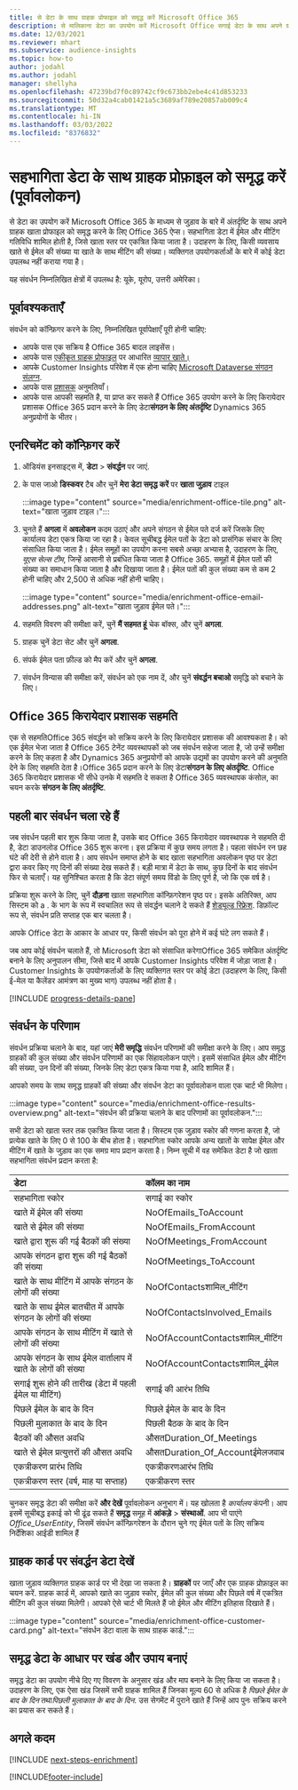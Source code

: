 ```yaml
---
title: से डेटा के साथ ग्राहक प्रोफाइल को समृद्ध करें Microsoft Office 365
description: से मालिकाना डेटा का उपयोग करें Microsoft Office सगाई डेटा के साथ अपने ग्राहक प्रोफाइल को समृद्ध करने के लिए।
ms.date: 12/03/2021
ms.reviewer: mhart
ms.subservice: audience-insights
ms.topic: how-to
author: jodahl
ms.author: jodahl
manager: shellyha
ms.openlocfilehash: 47239bd7f0c89742cf9c673bb2ebe4c41d853233
ms.sourcegitcommit: 50d32a4cab01421a5c3689af789e20857ab009c4
ms.translationtype: MT
ms.contentlocale: hi-IN
ms.lasthandoff: 03/03/2022
ms.locfileid: "8376832"
---
```

# <a name="enrich-customer-profiles-with-engagement-data-preview"></a>सहभागिता डेटा के साथ ग्राहक प्रोफ़ाइल को समृद्ध करें (पूर्वावलोकन)

से डेटा का उपयोग करें Microsoft Office 365 के माध्यम से जुड़ाव के बारे में अंतर्दृष्टि के साथ अपने ग्राहक खाता प्रोफाइल को समृद्ध करने के लिए Office 365 ऐप्स। सहभागिता डेटा में ईमेल और मीटिंग गतिविधि शामिल होती है, जिसे खाता स्तर पर एकत्रित किया जाता है। उदाहरण के लिए, किसी व्यवसाय खाते से ईमेल की संख्या या खाते के साथ मीटिंग की संख्या। व्यक्तिगत उपयोगकर्ताओं के बारे में कोई डेटा उपलब्ध नहीं कराया गया है। 

यह संवर्धन निम्नलिखित क्षेत्रों में उपलब्ध है: यूके, यूरोप, उत्तरी अमेरिका।

## <a name="prerequisites"></a>पूर्वावश्यकताएँ

संवर्धन को कॉन्फ़िगर करने के लिए, निम्नलिखित पूर्वापेक्षाएँ पूरी होनी चाहिए:

- आपके पास एक सक्रिय है Office 365 बादल लाइसेंस।
- आपके पास [एकीकृत ग्राहक प्रोफाइल](customer-profiles.md) पर आधारित [व्यापार खाते।](work-with-business-accounts.md)
- आपके Customer Insights परिवेश में एक होना चाहिए [Microsoft Dataverse संगठन संलग्न](create-environment.md#step-3-connect-to-microsoft-dataverse).
- आपके पास [प्रशासक](permissions.md#admin) अनुमतियाँ।
- आपके पास आपकी सहमति है, या प्राप्त कर सकते हैं Office 365 उपयोग करने के लिए किरायेदार प्रशासक Office 365 प्रदान करने के लिए डेटा**संगठन के लिए अंतर्दृष्टि** Dynamics 365 अनुप्रयोगों के भीतर।

## <a name="configure-the-enrichment"></a>एनरिचमेंट को कॉन्फ़िगर करें

1. ऑडियंस इनसाइट्स में, **डेटा** > **संवर्द्धन** पर जाएं.

1. के पास जाओ **डिस्कवर** टैब और चुनें **मेरा डेटा समृद्ध करें** पर **खाता जुड़ाव** टाइल

   :::image type="content" source="media/enrichment-office-tile.png" alt-text="खाता जुड़ाव टाइल।":::
   
1. चुनते हैं **अगला** में **अवलोकन** कदम उठाएं और अपने संगठन से ईमेल पते दर्ज करें जिसके लिए कार्यालय डेटा एकत्र किया जा रहा है। केवल सूचीबद्ध ईमेल पतों के डेटा को प्रासंगिक संचार के लिए संसाधित किया जाता है। ईमेल समूहों का उपयोग करना सबसे अच्छा अभ्यास है, उदाहरण के लिए, *यूएस सेल्स टीम*, जिन्हें आसानी से प्रबंधित किया जाता है Office 365. समूहों में ईमेल पतों की संख्या का समाधान किया जाता है और दिखाया जाता है। ईमेल पतों की कुल संख्या कम से कम 2 होनी चाहिए और 2,500 से अधिक नहीं होनी चाहिए।

   :::image type="content" source="media/enrichment-office-email-addresses.png" alt-text="खाता जुड़ाव ईमेल पते।":::

1. सहमति विवरण की समीक्षा करें, चुनें **मैं सहमत हूं** चेक बॉक्स, और चुनें **अगला**.

1. ग्राहक चुनें डेटा सेट और चुनें **अगला**.

1. संपर्क ईमेल पता फ़ील्ड को मैप करें और चुनें **अगला**.

1. संवर्धन विन्यास की समीक्षा करें, संवर्धन को एक नाम दें, और चुनें **संवर्द्धन बचाओ** समृद्धि को बचाने के लिए।

## <a name="office-365-tenant-administrator-consent"></a>Office 365 किरायेदार प्रशासक सहमति

एक से सहमतिOffice 365 संवर्द्धन को सक्रिय करने के लिए किरायेदार प्रशासक की आवश्यकता है। को एक ईमेल भेजा जाता है Office 365 टेनेंट व्यवस्थापकों को जब संवर्धन सहेजा जाता है, जो उन्हें समीक्षा करने के लिए कहता है और Dynamics 365 अनुप्रयोगों को आपके उद्यमों का उपयोग करने की अनुमति देने के लिए सहमति देता है।Office 365 प्रदान करने के लिए डेटा**संगठन के लिए अंतर्दृष्टि**. Office 365 किरायेदार प्रशासक भी सीधे उनके में सहमति दे सकता है Office 365 व्यवस्थापक कंसोल, का चयन करके **संगठन के लिए अंतर्दृष्टि**.

## <a name="running-the-enrichment-for-the-first-time"></a>पहली बार संवर्धन चला रहे हैं

जब संवर्धन पहली बार शुरू किया जाता है, उसके बाद Office 365 किरायेदार व्यवस्थापक ने सहमति दी है, डेटा डाउनलोड Office 365 शुरू करना। इस प्रक्रिया में कुछ समय लगता है। पहला संवर्धन रन छह घंटे की देरी से होने वाला है। आप संवर्धन समाप्त होने के बाद खाता सहभागिता अवलोकन पृष्ठ पर डेटा द्वारा कवर किए गए दिनों की संख्या देख सकते हैं। बड़ी मात्रा में डेटा के साथ, कुछ दिनों के बाद संवर्धन फिर से चलाएँ। यह सुनिश्चित करता है कि डेटा संपूर्ण समय विंडो के लिए पूर्ण है, जो कि एक वर्ष है।

प्रक्रिया शुरू करने के लिए, चुनें **दौड़ना** खाता सहभागिता कॉन्फ़िगरेशन पृष्ठ पर। इसके अतिरिक्त, आप सिस्टम को a . के भाग के रूप में स्वचालित रूप से संवर्द्धन चलाने दे सकते हैं [शेड्यूल्ड रिफ्रेश](system.md#schedule-tab). डिफ़ॉल्ट रूप से, संवर्धन प्रति सप्ताह एक बार चलता है।

आपके Office डेटा के आकार के आधार पर, किसी संवर्धन को पूरा होने में कई घंटे लग सकते हैं।

जब आप कोई संवर्धन चलाते हैं, तो Microsoft डेटा को संसाधित करेगाOffice 365 समेकित अंतर्दृष्टि बनाने के लिए अनुपालन सीमा, जिसे बाद में आपके Customer Insights परिवेश में जोड़ा जाता है। Customer Insights के उपयोगकर्ताओं के लिए व्यक्तिगत स्तर पर कोई डेटा (उदाहरण के लिए, किसी ई-मेल या कैलेंडर आमंत्रण का मुख्य भाग) उपलब्ध नहीं होता है। 

[!INCLUDE [progress-details-pane](../includes/progress-details-pane.md)]

## <a name="enrichment-results"></a>संवर्धन के परिणाम

संवर्धन प्रक्रिया चलाने के बाद, यहां जाएं **मेरी समृद्धि** संवर्धन परिणामों की समीक्षा करने के लिए। आप समृद्ध ग्राहकों की कुल संख्या और संवर्धन परिणामों का एक सिंहावलोकन पाएंगे। इसमें संसाधित ईमेल और मीटिंग की संख्या, उन दिनों की संख्या, जिनके लिए डेटा एकत्र किया गया है, आदि शामिल हैं।

आपको समय के साथ समृद्ध ग्राहकों की संख्या और संवर्धन डेटा का पूर्वावलोकन वाला एक चार्ट भी मिलेगा।  

:::image type="content" source="media/enrichment-office-results-overview.png" alt-text="संवर्धन की प्रक्रिया चलाने के बाद परिणामों का पूर्वावलोकन.":::

सभी डेटा को खाता स्तर तक एकत्रित किया जाता है। सिस्टम एक जुड़ाव स्कोर की गणना करता है, जो प्रत्येक खाते के लिए 0 से 100 के बीच होता है। सहभागिता स्कोर आपके अन्य खातों के सापेक्ष ईमेल और मीटिंग में खाते के जुड़ाव का एक समग्र माप प्रदान करता है। निम्न सूची में वह समेकित डेटा है जो खाता सहभागिता संवर्धन प्रदान करता है:



| डेटा                                                                              | कॉलम का नाम                              |
| :-------------------------------------------------------------------------------- |:---------------------------------------- |
| सहभागिता स्कोर                                                                  |  सगाई का स्कोर                         |
| खाते में ईमेल की संख्या                                                       |  NoOfEmails_ToAccount                    |
| खाते से ईमेल की संख्या                                                     |  NoOfEmails_FromAccount                  | 
| खाते द्वारा शुरू की गई बैठकों की संख्या                                           |  NoOfMeetings_FromAccount                | 
| आपके संगठन द्वारा शुरू की गई बैठकों की संख्या                                 |  NoOfMeetings_ToAccount                  | 
| खाते के साथ मीटिंग में आपके संगठन के लोगों की संख्या                  |  NoOfContactsशामिल_मीटिंग           | 
| खाते के साथ ईमेल बातचीत में आपके संगठन के लोगों की संख्या       |  NoOfContactsInvolved_Emails             | 
| आपके संगठन के साथ मीटिंग में खाते से लोगों की संख्या                  |  NoOfAccountContactsशामिल_मीटिंग    | 
| आपके संगठन के साथ ईमेल वार्तालाप में खाते के लोगों की संख्या       |  NoOfAccountContactsशामिल_ईमेल      | 
| सगाई शुरू होने की तारीख (डेटा में पहली ईमेल या मीटिंग)                        |  सगाई की आरंभ तिथि                     | 
| पिछले ईमेल के बाद के दिन                                                             |  पिछले ईमेल के बाद के दिन                      | 
| पिछली मुलाकात के बाद के दिन                                                           |  पिछली बैठक के बाद के दिन                    | 
| बैठकों की औसत अवधि                                                      |  औसतDuration_Of_Meetings             | 
| खाते से ईमेल प्रत्युत्तरों की औसत अवधि                                    |  औसतDuration_Of_Accountईमेलजवाब  | 
| एकत्रीकरण प्रारंभ तिथि                                                            |  एकत्रीकरणआरंभ तिथि                    | 
| एकत्रीकरण स्तर (वर्ष, माह या सप्ताह)                                          |  एकत्रीकरण स्तर                        | 


चुनकर समृद्ध डेटा की समीक्षा करें **और देखें** पूर्वावलोकन अनुभाग में। यह खोलता है *कार्यालय* कंपनी। आप इसमें सूचीबद्ध इकाई को भी ढूंढ सकते हैं **समृद्ध** समूह में **आंकड़े** > **संस्थाओं**. आप भी पाएंगे *Office_UserEntity*, जिसमें संवर्धन कॉन्फ़िगरेशन के दौरान चुने गए ईमेल पतों के लिए सक्रिय निर्देशिका आईडी शामिल हैं 

## <a name="see-enrichment-data-on-the-customer-card"></a>ग्राहक कार्ड पर संवर्द्धन डेटा देखें

खाता जुड़ाव व्यक्तिगत ग्राहक कार्ड पर भी देखा जा सकता है। **ग्राहकों** पर जाएँ और एक ग्राहक प्रोफ़ाइल का चयन करें. ग्राहक कार्ड में, आपको खाते का जुड़ाव स्कोर, ईमेल की कुल संख्या और पिछले वर्ष में एकत्रित मीटिंग की कुल संख्या मिलेगी। आपको ऐसे चार्ट भी मिलते हैं जो ईमेल और मीटिंग इतिहास दिखाते हैं।

:::image type="content" source="media/enrichment-office-customer-card.png" alt-text="संवर्धन डेटा वाला के साथ ग्राहक कार्ड.":::

## <a name="create-segments-and-measures-based-on-the-enriched-data"></a>समृद्ध डेटा के आधार पर खंड और उपाय बनाएं

समृद्ध डेटा का उपयोग नीचे दिए गए विवरण के अनुसार खंड और माप बनाने के लिए किया जा सकता है। उदाहरण के लिए, एक ऐसा खंड जिसमें सभी ग्राहक शामिल हैं जिनका मूल्य 60 से अधिक है *पिछले ईमेल के बाद के दिन* तथा*पिछली मुलाकात के बाद के दिन*. उस सेगमेंट में पुराने खाते हैं जिन्हें आप पुनः सक्रिय करने का प्रयास कर सकते हैं। 

## <a name="next-steps"></a>अगले कदम

[!INCLUDE [next-steps-enrichment](../includes/next-steps-enrichment.md)]


[!INCLUDE[footer-include](../includes/footer-banner.md)]

